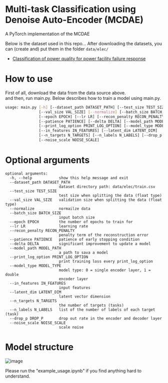 # Multi-task Classification using Denoise Auto-Encoder (MCDAE)
A PyTorch implementation of the MCDAE

Below is the dataset used in this repo... After downloading the datasets, you can (create and) put them in the folder `data/elec/`

* [Classification of power quality for power facility failure response](https://aihub.or.kr/opendata/66053/download)

# How to use
First of all, download the data from the data source above.    
and then, run main.py. Below describes how to train a model using main.py.

```bash
usage: main.py [-h] [--dataset_path DATASET_PATH] [--test_size TEST_SIZE]
               [--val_size VAL_SIZE] [--normalize] [--batch_size BATCH_SIZE]
               [--epoch EPOCH] [--lr LR] [--recon_penalty RECON_PENALTY]
               [--patience PATIENCE] [--delta DELTA] [--model_path MODEL_PATH]
               [--print_log_option PRINT_LOG_OPTION] [--model_type MODEL_TYPE]
               [--in_features IN_FEATURES] [--latent_dim LATENT_DIM]
               [--n_targets N_TARGETS] [--n_labels N_LABELS] [--drop_p DROP_P]
               [--noise_scale NOISE_SCALE]
```

# Optional arguments
```
optional arguments:
  -h, --help            show this help message and exit
  --dataset_path DATASET_PATH
                        dataset directory path: data/elec/train.csv
  --test_size TEST_SIZE
                        test size when splitting the data (float type)
  --val_size VAL_SIZE   validation size when splitting the data (float type)
  --normalize           normailze data
  --batch_size BATCH_SIZE
                        input batch size
  --epoch EPOCH         the number of epochs to train for
  --lr LR               learning rate
  --recon_penalty RECON_PENALTY
                        penalty term of the reconstruction error
  --patience PATIENCE   patience of early stopping condition
  --delta DELTA         significant improvement to update a model
  --model_path MODEL_PATH
                        a path to sava a model
  --print_log_option PRINT_LOG_OPTION
                        print training loss every print_log_option
  --model_type MODEL_TYPE
                        model type: 0 = single encoder layer, 1 = double
                        encoder layer
  --in_features IN_FEATURES
                        input features
  --latent_dim LATENT_DIM
                        latent vector dimension
  --n_targets N_TARGETS
                        the number of targets (tasks)
  --n_labels N_LABELS   list of the number of labels of each target (task)
  --drop_p DROP_P       drop out rate in the encoder and decoder layer
  --noise_scale NOISE_SCALE
                        scale noise
```
# Model structure    
![image](https://user-images.githubusercontent.com/51608554/170904333-ca6a3d60-3b3e-4d92-b84e-06bd2863fe25.png)

Please run the "example_usage.ipynb" if you find anything hard to understand. 
